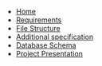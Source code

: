 <link rel="stylesheet" href="/styles/styles.scss">
<div class="sidebar">
    <ul>
        <li><a href="index.html">Home</a></li>
        <li><a href="functional-requirements.html">Requirements</a></li>
        <li><a href="file-structure.html">File Structure</a></li>
        <li><a href="specification.html">Additional specification</a></li>
        <li><a href="database-schema.html">Database Schema</a></li>
        <li><a href="presentation.html">Project Presentation</a></li>
    </ul>
</div>
